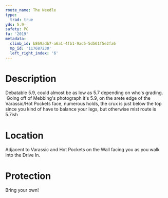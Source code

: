 ```yaml
---
route_name: The Needle
type:
  trad: true
yds: 5.9-
safety: PG
fa: '2019'
metadata:
  climb_id: b869adb7-a6a1-4fb1-9ad5-5d561f5e2fa6
  mp_id: '117687230'
  left_right_index: '6'
---
```

# Description
Debatable 5.9, could almost be as low as 5.7 depending on who's grading.  Going off of Mebbing's photograph it's 5.9, on the arete edge of the Varassic/Hot Pockets face, numerous holds, the crux is just below the top since you kind of have to balance your legs, but otherwise mist route is 5.7ish

# Location
Adjacent to Varassic and Hot Pockets on the Wall facing you as you walk into the Drive In.

# Protection
Bring your own!
